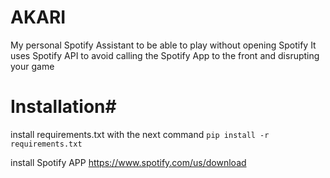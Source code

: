 # AKARI #
My personal Spotify Assistant to be able to play without opening Spotify 
It uses Spotify API to avoid calling the Spotify App to the front and disrupting your game 


# Installation#
install requirements.txt with the next command ```pip install -r requirements.txt```

install Spotify APP https://www.spotify.com/us/download

